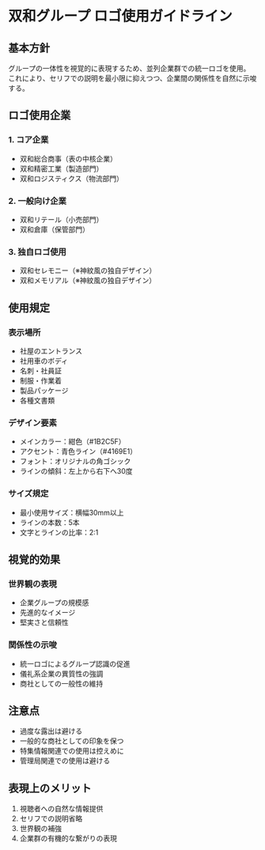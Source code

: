 # 双和グループ ロゴ使用ガイドライン

## 基本方針
グループの一体性を視覚的に表現するため、並列企業群での統一ロゴを使用。
これにより、セリフでの説明を最小限に抑えつつ、企業間の関係性を自然に示唆する。

## ロゴ使用企業

### 1. コア企業
- 双和総合商事（表の中核企業）
- 双和精密工業（製造部門）
- 双和ロジスティクス（物流部門）

### 2. 一般向け企業
- 双和リテール（小売部門）
- 双和倉庫（保管部門）

### 3. 独自ロゴ使用
- 双和セレモニー（※神紋風の独自デザイン）
- 双和メモリアル（※神紋風の独自デザイン）

## 使用規定

### 表示場所
- 社屋のエントランス
- 社用車のボディ
- 名刺・社員証
- 制服・作業着
- 製品パッケージ
- 各種文書類

### デザイン要素
- メインカラー：紺色（#1B2C5F）
- アクセント：青色ライン（#4169E1）
- フォント：オリジナルの角ゴシック
- ラインの傾斜：左上から右下へ30度

### サイズ規定
- 最小使用サイズ：横幅30mm以上
- ラインの本数：5本
- 文字とラインの比率：2:1

## 視覚的効果

### 世界観の表現
- 企業グループの規模感
- 先進的なイメージ
- 堅実さと信頼性

### 関係性の示唆
- 統一ロゴによるグループ認識の促進
- 儀礼系企業の異質性の強調
- 商社としての一般性の維持

## 注意点
- 過度な露出は避ける
- 一般的な商社としての印象を保つ
- 特集情報関連での使用は控えめに
- 管理局関連での使用は避ける

## 表現上のメリット
1. 視聴者への自然な情報提供
2. セリフでの説明省略
3. 世界観の補強
4. 企業群の有機的な繋がりの表現